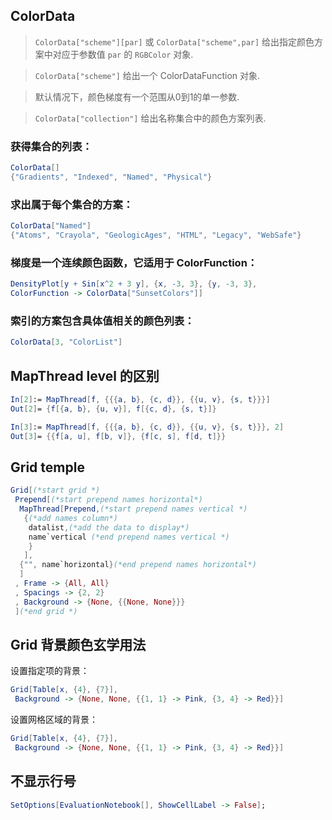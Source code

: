 ## ColorData

>`ColorData["scheme"][par]` 或 `ColorData["scheme",par]` 给出指定颜色方案中对应于参数值 `par` 的 `RGBColor` 对象.

>`ColorData["scheme"]` 给出一个 ColorDataFunction 对象. 

>默认情况下，颜色梯度有一个范围从0到1的单一参数. 

>`ColorData["collection"]` 给出名称集合中的颜色方案列表. 

### 获得集合的列表：

```mathematica
ColorData[]
{"Gradients", "Indexed", "Named", "Physical"}
```

### 求出属于每个集合的方案：

```mathematica
ColorData["Named"]
{"Atoms", "Crayola", "GeologicAges", "HTML", "Legacy", "WebSafe"}
```

### 梯度是一个连续颜色函数，它适用于 ColorFunction：

```mathematica
DensityPlot[y + Sin[x^2 + 3 y], {x, -3, 3}, {y, -3, 3}, 
ColorFunction -> ColorData["SunsetColors"]]
```

### 索引的方案包含具体值相关的颜色列表：

```mathematica
ColorData[3, "ColorList"]
```

## MapThread level 的区别

```mathematica
In[2]:= MapThread[f, {{{a, b}, {c, d}}, {{u, v}, {s, t}}}]
Out[2]= {f[{a, b}, {u, v}], f[{c, d}, {s, t}]}
```

```mathematica
In[3]:= MapThread[f, {{{a, b}, {c, d}}, {{u, v}, {s, t}}}, 2]
Out[3]= {{f[a, u], f[b, v]}, {f[c, s], f[d, t]}}
```

## Grid temple

```mathematica
Grid[(*start grid *)
 Prepend[(*start prepend names horizontal*)
  MapThread[Prepend,(*start prepend names vertical *)
   {(*add names column*)
    datalist,(*add the data to display*)
    name`vertical (*end prepend names vertical *)
    }
   ],
  {"", name`horizontal}(*end prepend names horizontal*)
  ]
 , Frame -> {All, All}
 , Spacings -> {2, 2}
 , Background -> {None, {{None, None}}}
 ](*end grid *)
```

## Grid 背景颜色玄学用法

设置指定项的背景：

```mathematica
Grid[Table[x, {4}, {7}], 
 Background -> {None, None, {{1, 1} -> Pink, {3, 4} -> Red}}]
```

设置网格区域的背景：

```mathematica
Grid[Table[x, {4}, {7}], 
 Background -> {None, None, {{1, 1} -> Pink, {3, 4} -> Red}}]
```

## 不显示行号

```mathematica
SetOptions[EvaluationNotebook[], ShowCellLabel -> False];
```







